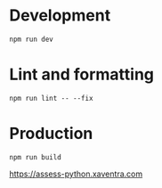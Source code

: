 # Development

`npm run dev`

# Lint and formatting

`npm run lint -- --fix`

# Production

`npm run build`

https://assess-python.xaventra.com
